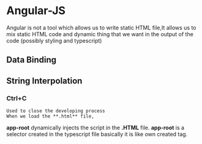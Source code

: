 # Angular-JS
Angular is not a tool which allows us to write static HTML file,It allows us to mix static HTML code and dynamic thing that we want in the output of the code (possibly styling and typescript)
##  Data Binding
##  String Interpolation
### Ctrl+C
    Used to close the developing process
    When we load the **.html** file,
   **app-root** dynamically injects the script in the **.HTML** file.
   **app-root** is a selector created in the typescript file basically it is like own created tag.
